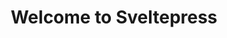 ---
title: Welcome to Sveltepress
heroImage: /bsa.jpg
actions:
  - label: View on github
    type: primary
    to: https://github.com/z0r0k/glossapp_doku
    external: true
features:
  - title: Wo wird die Glossapp gehostet?
    description: ""
    link: /docu/admin/host/
  - title: Welche Dienste laufen auf dem Server?
    description: ""
    link: /docu/admin/dienste/
  - title: Wozu werden die Dienste benötigt?
    description: ""
    link: /docu/admin/wozu_dienste/
  - title: Wie greifen die Dienste ineinander?
    description: ""
    link: /docu/admin/synergie_dienste/
  - title: Was sollte man wissen wenn man an der Glossapp weiter arbeiten möchte?
    description: ""
    link: /docu/orga/weiter_arbeiten/
  - title: Was gibt es besonders wichtiges für den Ademin/Entwickler zu wissen?
    description: ""
    link: /docu/admin/aufbau
  - title: Wer ist für was verantwortlich?
    description: ""
    link: /docu/orga/verantwortlich/
  - title: Welche Frameworks/Technologien kommen zum Einsatz?
    description: ""
    link: /docu/entwicklung/framework
---
